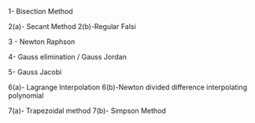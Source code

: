 1- Bisection Method

2(a)- Secant Method
                          2(b)-Regular Falsi

3 - Newton Raphson

4- Gauss elimination / Gauss Jordan

5- Gauss Jacobi

6(a)- Lagrange Interpolation
                               6(b)-Newton divided difference interpolating polynomial

7(a)- Trapezoidal method
                          7(b)- Simpson Method



